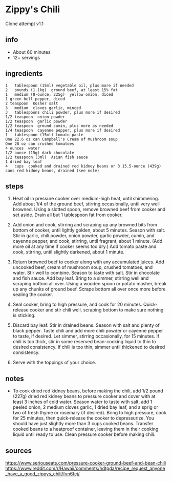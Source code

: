 # Zippy's Chili  
Clone attempt v1.1

## info  
* About 60 minutes  
* 12+ servings  

## ingredients  
```
1	tablespoon (15ml) vegetable oil, plus more if needed
2	pounds (1.1kg)  ground beef, at least 15% fat
1	medium (8-ounce; 225g)	yellow onion, diced
1 green bell pepper, diced
2 teaspoon  Kosher salt
3	medium  cloves garlic, minced
3	tablespoons chili powder, plus more if desired
1/2	teaspoon  onion powder
1/2	teaspoon  garlic powder
1/2	teaspoon  ground cumin, plus more as needed
1/4	teaspoon  cayenne pepper, plus more if desired
1	tablespoon (15ml) tomato paste
One	22.6 oz can Campbell's Cream of Mushroom soup
One	28 oz can crushed tomatoes
4 ounces  water
1/2	ounce (15g) dark chocolate
1/2	teaspoon (3ml)  Asian fish sauce
1 dried	bay leaf
4	cups  cooked and drained red kidney beans or 3 15.5-ounce (439g) cans red kidney beans, drained (see note)
```

## steps  
1. Heat oil in pressure cooker over medium-high heat, until shimmering. Add about 1/4 of the ground beef, stirring occasionally, until very well browned. Using a slotted spoon, remove browned beef from cooker and set aside. Drain all but 1 tablespoon fat from cooker.

2. Add onion and cook, stirring and scraping up any browned bits from bottom of cooker, until lightly golden, about 5 minutes. Season with salt. Stir in garlic, chili powder, onion powder, garlic powder, cumin, and cayenne pepper, and cook, stirring, until fragrant, about 1 minute. (Add more oil at any time if cooker seems too dry.) Add tomato paste and cook, stirring, until slightly darkened, about 1 minute.

3. Return browned beef to cooker along with any accumulated juices. Add uncooked beef, cream of mushroom soup, crushed tomatoes, and water. Stir well to combine. Season to taste with salt. Stir in chocolate and fish sauce. Add bay leaf. Bring to a simmer, stirring well and scraping bottom all over. Using a wooden spoon or potato masher, break up any chunks of ground beef. Scrape bottom all over once more before sealing the cooker.

4. Seal cooker, bring to high pressure, and cook for 20 minutes. Quick-release cooker and stir chili well, scraping bottom to make sure nothing is sticking.

5. Discard bay leaf. Stir in drained beans. Season with salt and plenty of black pepper. Taste chili and add more chili powder or cayenne pepper to taste, if desired. Let simmer, stirring occasionally, for 15 minutes. If chili is too thick, stir in some reserved bean-cooking liquid to thin to desired consistency. If chili is too thin, simmer until thickened to desired consistency.

6. Serve with the toppings of your choice.

## notes  
* To cook dried red kidney beans, before making the chili, add 1/2 pound (227g) dried red kidney beans to pressure cooker and cover with at least 3 inches of cold water. Season water to taste with salt, add 1 peeled onion, 2 medium cloves garlic, 1 dried bay leaf, and a sprig or two of fresh thyme or rosemary (if desired). Bring to high pressure, cook for 25 minutes, then quick-release the cooker to depressurize. You should have just slightly more than 3 cups cooked beans. Transfer cooked beans to a heatproof container, leaving them in their cooking liquid until ready to use. Clean pressure cooker before making chili.

## sources   
https://www.seriouseats.com/pressure-cooker-ground-beef-and-bean-chili  
https://www.reddit.com/r/Hawaii/comments/hdtgda/recipe_request_anyone_have_a_good_zippys_chili/fvn6fej/

